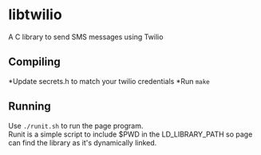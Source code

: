 # libtwilio
A C library to send SMS messages using Twilio

Compiling
---------
*Update secrets.h to match your twilio credentials
*Run ```make```

Running
-------
Use ```./runit.sh``` to run the page program.  
Runit is a simple script to include $PWD in the LD_LIBRARY_PATH so page can find the library as it's dynamically linked.
